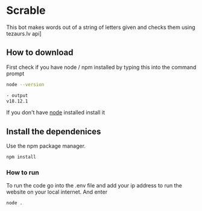 # Scrable
This bot makes words out of a string of letters given and checks them using tezaurs.lv api]

## How to download
First check if you have node / npm installed by typing this into the command prompt
```bash
node --version

- output
v18.12.1
```
If you don't have [node](https://nodejs.org/en/download/) installed install it

## Install the dependenices
Use the npm package manager.
```bash
npm install
```

### How to run
To run the code go into the .env file and add your ip address to run the website on your local internet.
And enter
```bash
node .
```